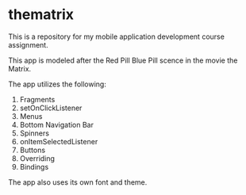 # thematrix
This is a repository for my mobile application development course assignment.

This app is modeled after the Red Pill Blue Pill scence in the movie the Matrix. 

The app utilizes the following:
  1. Fragments
  2. setOnClickListener
  3. Menus
  4. Bottom Navigation Bar
  5. Spinners
  6. onItemSelectedListener
  7. Buttons
  8. Overriding 
  9. Bindings
  
The app also uses its own font and theme. 
